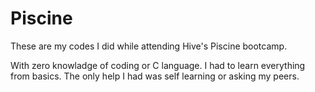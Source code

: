 # Piscine

These are my codes I did while attending Hive's Piscine bootcamp.

With zero knowladge of coding or C language. I had to learn everything from basics. The only help I had was self learning or asking my peers.
